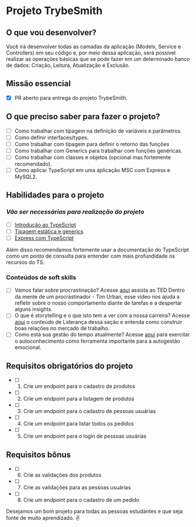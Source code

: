 # Projeto TrybeSmith

## O que vou desenvolver?

Você irá desenvolver todas as camadas da aplicação (Models, Service e Controllers) em seu código e, por meio dessa aplicação, será possível realizar as operações básicas que se pode fazer em um determinado banco de dados: Criação, Leitura, Atualização e Exclusão.

## Missão essencial

- [X] PR aberto para entrega do projeto TrybeSmith.

## O que preciso saber para fazer o projeto?

- [ ] Como trabalhar com tipagem na definição de variáveis e parâmetros.
- [ ] Como definir interfaces/types.
- [ ] Como trabalhar com tipagem para definir o retorno das funções
- [ ] Como trabalhar com Generics para trabalhar com funções genéricas.
- [ ] Como trabalhar com classes e objetos (opcional mas fortemente recomendado).
- [ ] Como aplicar TypeScript em uma aplicação MSC com Express e MySQL2.

## Habilidades para o projeto

### _Vão ser necessárias para realização do projeto_

- [ ] [Introdução ao TypeScript](https://app.betrybe.com/learn/course/5e938f69-6e32-43b3-9685-c936530fd326/module/94d0e996-1827-4fbc-bc24-c99fb592925b/section/4e3b7d3a-94a1-4fce-9545-0f2b04f8ccd9/day/f2bc13d9-91a6-488b-aa3f-257b0f5bb449/lesson/976bc3f9-ad3e-4ced-bf14-67343a363626)
- [ ] [Tipagem estática e generics](https://app.betrybe.com/learn/course/5e938f69-6e32-43b3-9685-c936530fd326/module/94d0e996-1827-4fbc-bc24-c99fb592925b/section/4e3b7d3a-94a1-4fce-9545-0f2b04f8ccd9/day/55580b57-6754-49bc-83bf-465967e0d2a1/lesson/7c809271-81e8-4ac7-bf38-75dc6125d448)
- [ ] [Express com TypeScript](https://app.betrybe.com/learn/course/5e938f69-6e32-43b3-9685-c936530fd326/module/94d0e996-1827-4fbc-bc24-c99fb592925b/section/4e3b7d3a-94a1-4fce-9545-0f2b04f8ccd9/day/c88d68dd-f399-4d5a-ad33-8d01fb4f4967/lesson/850919c0-4ac6-4c8a-bf07-c7a07ad4fb4a)

Além disso recomendamos fortemente usar a documentação do TypeScript como um ponto de consulta para entender com mais profundidade os recursos do TS.


### Conteúdos de soft skills

- [ ] Vamos falar sobre procrastinação? Acesse [aqui](https://www.ted.com/talks/tim_urban_inside_the_mind_of_a_master_procrastinator/comments) assista ao TED Dentro da mente de um procrastinador - Tim Urban, esse vídeo nos ajuda a refletir sobre o nosso comportamento diante de tarefas e a despertar alguns insights.
- [ ] O que é storytelling e o que isto tem a ver com a nossa carreira? Acesse [aqui](https://app.betrybe.com/learn/course/5e938f69-6e32-43b3-9685-c936530fd326/module/2e0692c9-e226-4e95-860a-b4cad80e3c3c/section/ca43af3b-fb8e-4338-add8-b32b125846cc/day/0e8ebfd1-0212-4e9f-ad36-321147690dc0/lesson/ab11a3dd-58c1-4a3f-909f-e00e2afb3ad2) o conteúdo de Liderança dessa seção e entenda como construir boas relações no mercado de trabalho.
- [ ] Como está sua gestão do tempo atualmente? Acesse [aqui](https://app.betrybe.com/learn/course/5e938f69-6e32-43b3-9685-c936530fd326/module/2e0692c9-e226-4e95-860a-b4cad80e3c3c/section/d041930c-2861-493a-ab7e-9f566aa90d29/day/2b987071-3a5f-4650-98dc-0ad0a75ba53f/lesson/8082826d-9810-4897-a1ff-ff241cac2cba) para exercitar o autoconhecimento como ferramenta importante para a autogestão emocional.

## Requisitos obrigatórios do projeto

- [ ] 1. Crie um endpoint para o cadastro de produtos
- [ ] 2. Crie um endpoint para a listagem de produtos
- [ ] 3. Crie um endpoint para o cadastro de pessoas usuárias
- [ ] 4. Crie um endpoint para listar todos os pedidos
- [ ] 5. Crie um endpoint para o login de pessoas usuárias

## Requisitos bônus

- [ ] 6. Crie as validações dos produtos
- [ ] 7. Crie as validações para as pessoas usuárias
- [ ] 8. Crie um endpoint para o cadastro de um pedido

Desejamos um bom projeto para todas as pessoas estudantes e que seja fonte de muito aprendizado. ✌️
